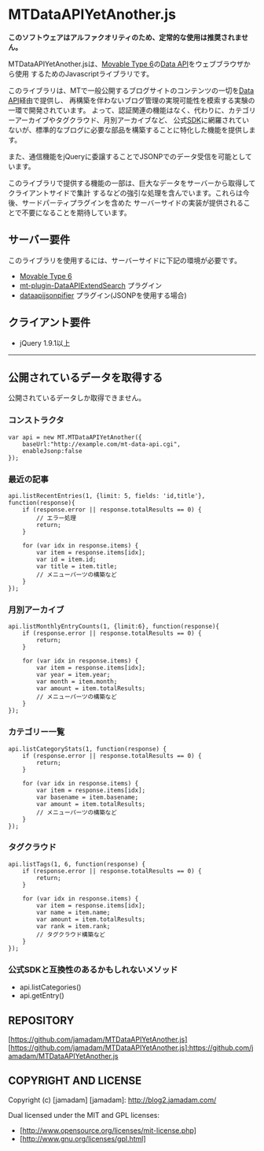 MTDataAPIYetAnother.js
======================

__このソフトウェアはアルファクオリティのため、定常的な使用は推奨されません。__

MTDataAPIYetAnother.jsは、[Movable Type 6]の[Data API]をウェブブラウザから使用
するためのJavascriptライブラリです。

このライブラリは、MTで一般公開するブログサイトのコンテンツの一切を[Data API]経由で提供し、
再構築を伴わないブログ管理の実現可能性を模索する実験の一環で開発されています。
よって、認証関連の機能はなく、代わりに、カテゴリーアーカイブやタグクラウド、月別アーカイブなど、
公式[SDK]に網羅されていないが、標準的なブログに必要な部品を構築することに特化した機能を提供します。

また、通信機能をjQueryに委譲することでJSONPでのデータ受信を可能としています。

このライブラリで提供する機能の一部は、巨大なデータをサーバーから取得してクライアントサイドで集計
するなどの強引な処理を含んでいます。これらは今後、サードパーティプラグインを含めた
サーバーサイドの実装が提供されることで不要になることを期待しています。


## サーバー要件

このライブラリを使用するには、サーバーサイドに下記の環境が必要です。

* [Movable Type 6]
* [mt-plugin-DataAPIExtendSearch] プラグイン
* [dataapijsonpifier] プラグイン(JSONPを使用する場合)

[Data API]:http://www.movabletype.jp/documentation/mt6/developer/movable-type-api.html
[Movable Type 6]:http://www.movabletype.jp/
[SDK]:https://github.com/movabletype/mt-data-api-sdk-js
[mt-plugin-DataAPIExtendSearch]:https://github.com/bit-part/mt-plugin-DataAPIExtendSearch
[dataapijsonpifier]:https://github.com/jamadam/mt-plugin-dataapijsonpifier

## クライアント要件

* jQuery 1.9.1以上

---

## 公開されているデータを取得する

公開されているデータしか取得できません。

### コンストラクタ

    var api = new MT.MTDataAPIYetAnother({
        baseUrl:"http://example.com/mt-data-api.cgi",
        enableJsonp:false
    });

### 最近の記事

    api.listRecentEntries(1, {limit: 5, fields: 'id,title'}, function(response){
        if (response.error || response.totalResults == 0) {
            // エラー処理
            return;
        }
      
        for (var idx in response.items) {
            var item = response.items[idx];
            var id = item.id;
            var title = item.title;
            // メニューパーツの構築など
        }
    });

### 月別アーカイブ

    api.listMonthlyEntryCounts(1, {limit:6}, function(response){
        if (response.error || response.totalResults == 0) {
            return;
        }
        
        for (var idx in response.items) {
            var item = response.items[idx];
            var year = item.year;
            var month = item.month;
            var amount = item.totalResults;
            // メニューパーツの構築など
        }
    });

### カテゴリー一覧

    api.listCategoryStats(1, function(response) {
        if (response.error || response.totalResults == 0) {
            return;
        }
        
        for (var idx in response.items) {
            var item = response.items[idx];
            var basename = item.basename;
            var amount = item.totalResults;
            // メニューパーツの構築など
        }
    });

### タグクラウド

    api.listTags(1, 6, function(response) {
        if (response.error || response.totalResults == 0) {
            return;
        }
        
        for (var idx in response.items) {
            var item = response.items[idx];
            var name = item.name;
            var amount = item.totalResults;
            var rank = item.rank;
            // タグクラウド構築など
        }
    });

### 公式SDKと互換性のあるかもしれないメソッド

* api.listCategories()
* api.getEntry()

## REPOSITORY

[https://github.com/jamadam/MTDataAPIYetAnother.js]
[https://github.com/jamadam/MTDataAPIYetAnother.js]:https://github.com/jamadam/MTDataAPIYetAnother.js

## COPYRIGHT AND LICENSE

Copyright (c) [jamadam]
[jamadam]: http://blog2.jamadam.com/

Dual licensed under the MIT and GPL licenses:

- [http://www.opensource.org/licenses/mit-license.php]
- [http://www.gnu.org/licenses/gpl.html]

[http://www.opensource.org/licenses/mit-license.php]: http://www.opensource.org/licenses/mit-license.php
[http://www.gnu.org/licenses/gpl.html]:http://www.gnu.org/licenses/gpl.html
